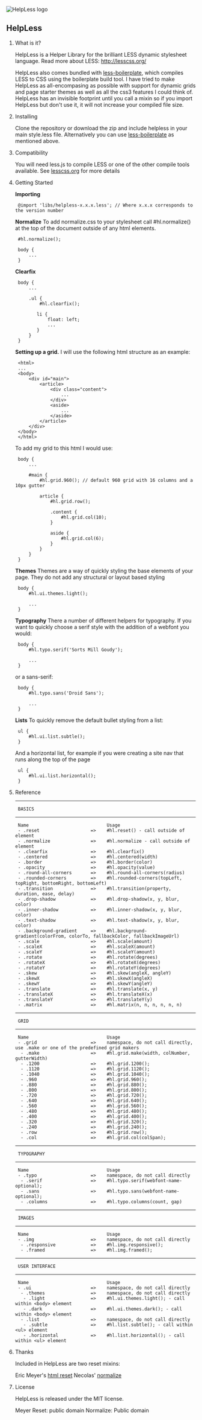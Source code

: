 ![HelpLess logo](http://m6tt.github.com/HelpLess/img/logo.png)

## HelpLess ##

1. What is it?

    HelpLess is a Helper Library for the brilliant LESS dynamic stylesheet language.
    Read more about LESS: http://lesscss.org/
  
    HelpLess also comes bundled with [less-boilerplate](https://github.com/m6tt/less-boilerplate), which compiles LESS to CSS using the boilerplate build tool. I have tried to make HelpLess as all-encompasing as possible with support for dynamic grids and page starter themes as well as all the css3 features I could think of. HelpLess has an invisible footprint until you call a mixin so if you import HelpLess but don't use it, it will not increase your compiled file size.

2. Installing

    Clone the repository or download the zip and include helpless in your main style.less file. Alternatively you can use [less-boilerplate](https://github.com/m6tt/less-boilerplate) as mentioned above.

3. Compatibility

    You will need less.js to compile LESS or one of the other compile tools available. See [lesscss.org](http://lesscss.org) for more details
    
4. Getting Started
    
    **Importing**

        @import 'libs/helpless-x.x.x.less'; // Where x.x.x corresponds to the version number


    **Normalize**
    To add normalize.css to your stylesheet call #hl.normalize() at the top of the document outside of any html elements.
    
        #hl.normalize();
        
        body {
            ...
        }
        
    **Clearfix**
    
        body {
            ...
            
            .ul {
                #hl.clearfix();
                
               li {
                   float: left;
                   ...
               }
            }
        }
    
    
    **Setting up a grid.**
    I will use the following html structure as an example:
    
        <html>
        ...
        <body>
            <div id="main">
                <article>
                    <div class="content">
                        ...
                    </div>
                    <aside>
                        ...
                    </aside>
                </article>
            </div>
        </body>
        </html>
        
    To add my grid to this html I would use:
    
        body {
            ...
            
            #main {
                #hl.grid.960(); // default 960 grid with 16 columns and a 10px gutter
                
                article {
                    #hl.grid.row();
                    
                    .content {
                        #hl.grid.col(10);
                    }
                    
                    aside {
                        #hl.grid.col(6);
                    }
                }
            }
        }
        
        
    **Themes**
    Themes are a way of quickly styling the base elements of your page. They do not add any structural or layout based styling
    
        body {
            #hl.ui.themes.light();
            
            ...
        }
        
        
    **Typography**
    There a number of different helpers for typography. If you want to quickly choose a serif style with the addition of a webfont you would:
    
        body {
            #hl.typo.serif('Sorts Mill Goudy');
            
            ...
        }
        
    or a sans-serif:
    
        body {
            #hl.typo.sans('Droid Sans');
            
            ...
        }
        
        
    **Lists**
    To quickly remove the default bullet styling from a list:
    
        ul {
            #hl.ui.list.subtle();
        }
    
    And a horizontal list, for example if you were creating a site nav that runs along the top of the page
    
        ul {
            #hl.ui.list.horizontal();
        }
       
    
    
    
5. Reference

      ------------------------------------------------------------------------------
        BASICS                    
      ------------------------------------------------------------------------------
        Name                             Usage
        - .reset                   =>    #hl.reset() - call outside of element
        - .normalize               =>    #hl.normalize - call outside of element
        - .clearfix                =>    #hl.clearfix()
        - .centered                =>    #hl.centered(width)
        - .border                  =>    #hl.border(color)
        - .opacity                 =>    #hl.opacity(value)
        - .round-all-corners       =>    #hl.round-all-corners(radius)
        - .rounded-corners         =>    #hl.rounded-corners(topLeft, topRight, bottomRight, bottomLeft)
        - .transition              =>    #hl.transition(property, duration, ease, delay)
        - .drop-shadow             =>    #hl.drop-shadow(x, y, blur, color)
        - .inner-shadow            =>    #hl.inner-shadow(x, y, blur, color)
        - .text-shadow             =>    #hl.text-shadow(x, y, blur, color)
        - .background-gradient     =>    #hl.background-gradient(colorFrom, colorTo, fallbackColor, fallbackImageUrl)
        - .scale                   =>    #hl.scale(amount)
        - .scaleX                  =>    #hl.scaleX(amount)
        - .scaleY                  =>    #hl.scaleY(amount)
        - .rotate                  =>    #hl.rotate(degrees)
        - .rotateX                 =>    #hl.rotateX(degrees)
        - .rotateY                 =>    #hl.rotateY(degrees)
        - .skew                    =>    #hl.skew(angleX, angleY)
        - .skewX                   =>    #hl.skewX(angleX)
        - .skewY                   =>    #hl.skewY(angleY)
        - .translate               =>    #hl.translate(x, y)
        - .translateX              =>    #hl.translateX(x)
        - .translateY              =>    #hl.translateY(y)
        - .matrix                  =>    #hl.matrix(n, n, n, n, n, n)        

      ------------------------------------------------------------------------------
        GRID                       
      ------------------------------------------------------------------------------
        Name                             Usage
        - .grid                    =>    namespace, do not call directly, use .make or one of the predefined grid makers
         - .make                   =>    #hl.grid.make(width, colNumber, gutterWidth)
         - .1200                   =>    #hl.grid.1200();
         - .1120                   =>    #hl.grid.1120();
         - .1040                   =>    #hl.grid.1040();
         - .960                    =>    #hl.grid.960();
         - .880                    =>    #hl.grid.880();
         - .800                    =>    #hl.grid.800();
         - .720                    =>    #hl.grid.720();
         - .640                    =>    #hl.grid.640();
         - .560                    =>    #hl.grid.560();
         - .480                    =>    #hl.grid.480();
         - .400                    =>    #hl.grid.400();
         - .320                    =>    #hl.grid.320();
         - .240                    =>    #hl.grid.240();
         - .row                    =>    #hl.grid.row();
         - .col                    =>    #hl.grid.col(colSpan);

      ------------------------------------------------------------------------------
        TYPOGRAPHY
      ------------------------------------------------------------------------------
        Name                             Usage
        - .typo                    =>    namespace, do not call directly
         - .serif                  =>    #hl.typo.serif(webfont-name-optional);
         - .sans                   =>    #hl.typo.sans(webfont-name-optional);
         - .columns                =>    #hl.typo.columns(count, gap)
     
      ------------------------------------------------------------------------------
        IMAGES
      ------------------------------------------------------------------------------
        Name                             Usage
        - .img                     =>    namespace, do not call directly
         - .responsive             =>    #hl.img.responsive();
         - .framed                 =>    #hl.img.framed();    

      ------------------------------------------------------------------------------
        USER INTERFACE
      ------------------------------------------------------------------------------
        Name                             Usage
        - .ui                      =>    namespace, do not call directly
         - .themes                 =>    namespace, do not call directly
          - .light                 =>    #hl.ui.themes.light(); - call within <body> element
          - .dark                  =>    #hl.ui.themes.dark(); - call within <body> element
         - .list                   =>    namespace, do not call directly
          - .subtle                =>    #hl.list.subtle(); - call within <ul> element
          - .horizontal            =>    #hl.list.horizontal(); - call within <ul> element    

6. Thanks 
   
    Included in HelpLess are two reset mixins:

    Eric Meyer's [html reset](http://meyerweb.com/eric/tools/css/reset/)
    Necolas' [normalize](https://github.com/necolas/normalize.css)

7. License
    
    HelpLess is released under the MIT license.
    
    Meyer Reset: public domain
    Normalize: Public domain

